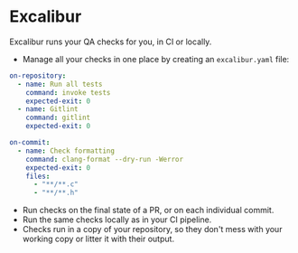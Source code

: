 # Excalibur

Excalibur runs your QA checks for you, in CI or locally.

* Manage all your checks in one place by creating an `excalibur.yaml` file:

```yaml
on-repository:
  - name: Run all tests
    command: invoke tests
    expected-exit: 0
  - name: Gitlint
    command: gitlint
    expected-exit: 0

on-commit:
  - name: Check formatting
    command: clang-format --dry-run -Werror
    expected-exit: 0
    files:
      - "**/**.c"
      - "**/**.h"
```

* Run checks on the final state of a PR, or on each individual commit.
* Run the same checks locally as in your CI pipeline.
* Checks run in a copy of your repository, so they don't mess with your working copy or litter it
  with their output.
